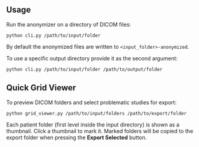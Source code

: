 Usage
-----

Run the anonymizer on a directory of DICOM files:

```
python cli.py /path/to/input/folder
```

By default the anonymized files are written to `<input_folder>-anonymized`.

To use a specific output directory provide it as the second argument:

```
python cli.py /path/to/input/folder /path/to/output/folder
```

## Quick Grid Viewer

To preview DICOM folders and select problematic studies for export:

```
python grid_viewer.py /path/to/input/folders /path/to/export/folder
```

Each patient folder (first level inside the input directory) is shown as a thumbnail.
Click a thumbnail to mark it. Marked folders will be copied to the export folder when
pressing the **Export Selected** button.
